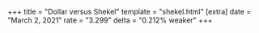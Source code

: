 +++
title = "Dollar versus Shekel"
template = "shekel.html"
[extra]
date = "March  2, 2021"
rate = "3.299"
delta = "0.212% weaker"
+++
